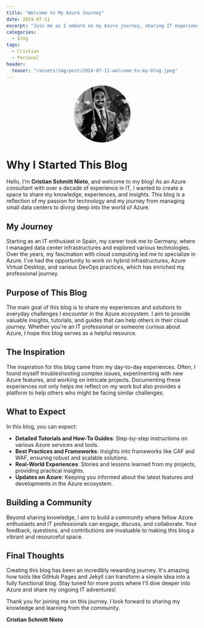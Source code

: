 ```yaml
---
title: "Welcome to My Azure Journey"
date: 2024-07-11
excerpt: "Join me as I embark on my Azure journey, sharing IT experience, insights, and practical solutions to everyday challenges in the cloud ecosystem. From managing data centers to diving deep into Azure, this blog is a reflection of my passion for technology and a resource for fellow Azure enthusiasts."
categories: 
  - blog
tags: 
  - Cristian
  - Personal
header:
  teaser: "/assets/img/post/2024-07-11-welcome-to-my-blog.jpeg"
---
```


<div style="text-align: center;">
  <img src="/assets/img/avatar-csn.jpeg" alt="Cristian Schmitt Nieto" style="width: 150px; height: 150px; border-radius: 50%;"/>
</div>

# Why I Started This Blog

Hello, I'm **Cristian Schmitt Nieto**, and welcome to my blog! As an Azure consultant with over a decade of experience in IT, I wanted to create a space to share my knowledge, experiences, and insights. This blog is a reflection of my passion for technology and my journey from managing small data centers to diving deep into the world of Azure.

## My Journey

Starting as an IT enthusiast in Spain, my career took me to Germany, where I managed data center infrastructures and explored various technologies. Over the years, my fascination with cloud computing led me to specialize in Azure. I've had the opportunity to work on hybrid infrastructures, Azure Virtual Desktop, and various DevOps practices, which has enriched my professional journey.

## Purpose of This Blog

The main goal of this blog is to share my experiences and solutions to everyday challenges I encounter in the Azure ecosystem. I aim to provide valuable insights, tutorials, and guides that can help others in their cloud journey. Whether you're an IT professional or someone curious about Azure, I hope this blog serves as a helpful resource.

## The Inspiration

The inspiration for this blog came from my day-to-day experiences. Often, I found myself troubleshooting complex issues, experimenting with new Azure features, and working on intricate projects. Documenting these experiences not only helps me reflect on my work but also provides a platform to help others who might be facing similar challenges.

## What to Expect

In this blog, you can expect:
- **Detailed Tutorials and How-To Guides**: Step-by-step instructions on various Azure services and tools.
- **Best Practices and Frameworks**: Insights into frameworks like CAF and WAF, ensuring robust and scalable solutions.
- **Real-World Experiences**: Stories and lessons learned from my projects, providing practical insights.
- **Updates on Azure**: Keeping you informed about the latest features and developments in the Azure ecosystem.

## Building a Community

Beyond sharing knowledge, I aim to build a community where fellow Azure enthusiasts and IT professionals can engage, discuss, and collaborate. Your feedback, questions, and contributions are invaluable to making this blog a vibrant and resourceful space.

## Final Thoughts

Creating this blog has been an incredibly rewarding journey. It's amazing how tools like GitHub Pages and Jekyll can transform a simple idea into a fully functional blog. Stay tuned for more posts where I'll dive deeper into Azure and share my ongoing IT adventures!

Thank you for joining me on this journey. I look forward to sharing my knowledge and learning from the community.

**Cristian Schmitt Nieto**
